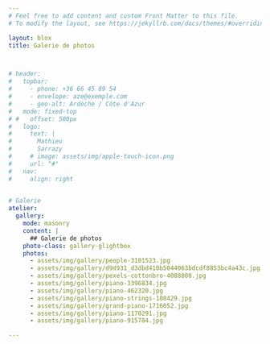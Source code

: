 ```yaml
---
# Feel free to add content and custom Front Matter to this file.
# To modify the layout, see https://jekyllrb.com/docs/themes/#overriding-theme-defaults

layout: blox
title: Galerie de photos



# header:
#   topbar:
#     - phone: +36 66 45 89 54
#     - envelope: aze@exemple.com
#     - geo-alt: Ardèche / Côte d'Azur
#   mode: fixed-top
# #   offset: 500px
#   logo:
#     text: |
#       Mathieu  
#       Sarrazy
#     # image: assets/img/apple-touch-icon.png
#     url: "#"
#   nav:
#     align: right

  
# Galerie
atelier:
  gallery: 
    mode: masonry
    content: |
      ## Galerie de photos
    photo-class: gallery-glightbox
    photos:
      - assets/img/gallery/people-3101523.jpg
      - assets/img/gallery/d9d931_d3dbd410b5044063bdcdf8853bc4a43c.jpg
      - assets/img/gallery/pexels-cottonbro-4088808.jpg
      - assets/img/gallery/piano-3396834.jpg
      - assets/img/gallery/piano-462320.jpg
      - assets/img/gallery/piano-strings-108429.jpg
      - assets/img/gallery/grand-piano-1716052.jpg
      - assets/img/gallery/piano-1170291.jpg
      - assets/img/gallery/piano-915784.jpg

---
```

